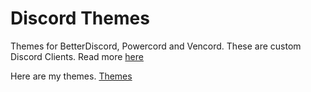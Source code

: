 # Discord Themes
Themes for BetterDiscord, Powercord and Vencord. These are custom Discord Clients. Read more [here](https://vencord.dev/faq/#)

Here are my themes.
[Themes](https://github.com/EnderFox40/Discord-addons/tree/main/Themes)

